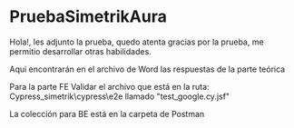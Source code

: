 # PruebaSimetrikAura
Hola!, les adjunto la prueba, quedo atenta gracias por la prueba, me permitio desarrollar otras habilidades.

Aqui encontrarán en el archivo de Word las respuestas de la parte teórica

Para la parte FE Validar el archivo que está en la ruta: Cypress_simetrik\cypress\e2e llamado "test_google.cy.jsf"

La colección para BE está en la carpeta de Postman

